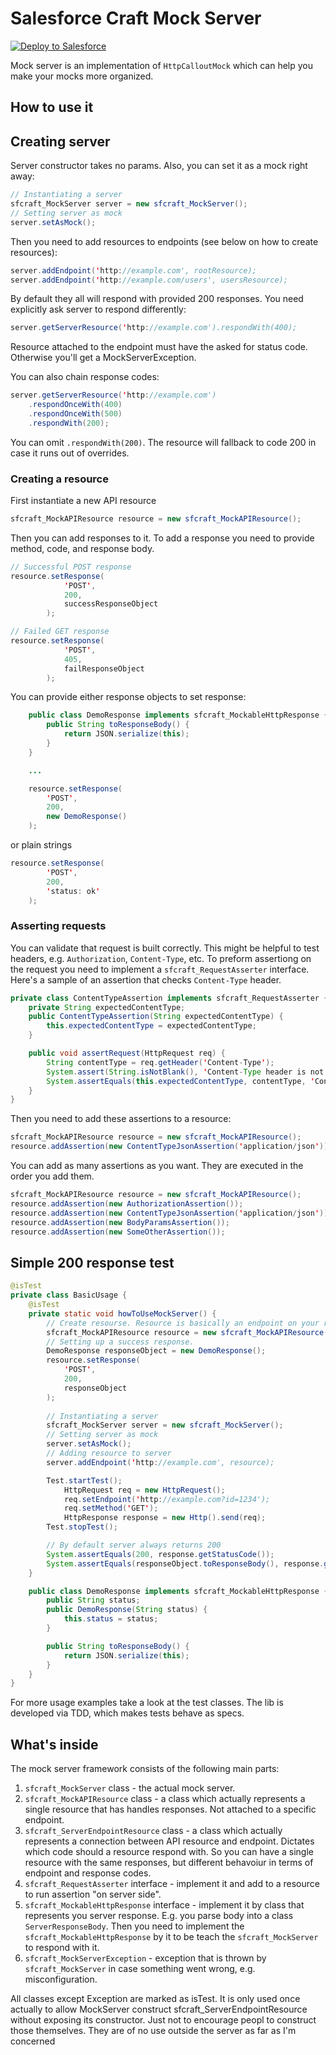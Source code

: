 # Salesforce Craft Mock Server

<a href="https://githubsfdeploy.herokuapp.com?owner=nchursin&repo=sfcraft-mock-server&ref=master">
  <img alt="Deploy to Salesforce"
       src="https://raw.githubusercontent.com/afawcett/githubsfdeploy/master/deploy.png">
</a>

Mock server is an implementation of `HttpCalloutMock` which can help you make your mocks more organized.

## How to use it

## Creating server

Server constructor takes no params. Also, you can set it as a mock right away:

```java
// Instantiating a server
sfcraft_MockServer server = new sfcraft_MockServer();
// Setting server as mock
server.setAsMock();
```

Then you need to add resources to endpoints (see below on how to create resources):
```java
server.addEndpoint('http://example.com', rootResource);
server.addEndpoint('http://example.com/users', usersResource);
```

By default they all will respond with provided 200 responses. You need explicitly ask server to respond differently:

```java
server.getServerResource('http://example.com').respondWith(400);
```

Resource attached to the endpoint must have the asked for status code. Otherwise you'll get a MockServerException.

You can also chain response codes:
```java
server.getServerResource('http://example.com')
    .respondOnceWith(400)
    .respondOnceWith(500)
    .respondWith(200);
```
You can omit `.respondWith(200)`. The resource will fallback to code 200 in case it runs out of overrides.

### Creating a resource

First instantiate a new API resource

```java
sfcraft_MockAPIResource resource = new sfcraft_MockAPIResource();
```

Then you can add responses to it. To add a response you need to provide method, code, and response body.

```java
// Successful POST response
resource.setResponse(
            'POST',
            200,
            successResponseObject
        );

// Failed GET response
resource.setResponse(
            'POST',
            405,
            failResponseObject
        );
```

You can provide either response objects to set response:
```java
    public class DemoResponse implements sfcraft_MockableHttpResponse {
        public String toResponseBody() {
            return JSON.serialize(this);
        }
    }

    ...

    resource.setResponse(
        'POST',
        200,
        new DemoResponse()
    );
```
or plain strings
```java
resource.setResponse(
        'POST',
        200,
        'status: ok'
    );
```

### Asserting requests
You can validate that request is built correctly. This might be helpful to test headers, e.g. `Authorization`, `Content-Type`, etc. To preform assertiong on the request you need to implement a `sfcraft_RequestAsserter` interface. Here's a sample of an assertion that checks `Content-Type` header.

```java
private class ContentTypeAssertion implements sfcraft_RequestAsserter {
    private String expectedContentType;
    public ContentTypeAssertion(String expectedContentType) {
        this.expectedContentType = expectedContentType;
    }

    public void assertRequest(HttpRequest req) {
        String contentType = req.getHeader('Content-Type');
        System.assert(String.isNotBlank(), 'Content-Type header is not set')
        System.assertEquals(this.expectedContentType, contentType, 'Content-Type is different from expected');
    }
}
```

Then you need to add these assertions to a resource:
```java
sfcraft_MockAPIResource resource = new sfcraft_MockAPIResource();
resource.addAssertion(new ContentTypeJsonAssertion('application/json'));
```

You can add as many assertions as you want. They are executed in the order you add them.

```java
sfcraft_MockAPIResource resource = new sfcraft_MockAPIResource();
resource.addAssertion(new AuthorizationAssertion());
resource.addAssertion(new ContentTypeJsonAssertion('application/json'));
resource.addAssertion(new BodyParamsAssertion());
resource.addAssertion(new SomeOtherAssertion());
```

## Simple 200 response test

```java
@isTest
private class BasicUsage {
    @isTest
    private static void howToUseMockServer() {
        // Create resourse. Resource is basically an endpoint on your real server
        sfcraft_MockAPIResource resource = new sfcraft_MockAPIResource();
        // Setting up a success response.
        DemoResponse responseObject = new DemoResponse();
        resource.setResponse(
            'POST',
            200,
            responseObject
        );
        
        // Instantiating a server
        sfcraft_MockServer server = new sfcraft_MockServer();
        // Setting server as mock
        server.setAsMock();
        // Adding resource to server
        server.addEndpoint('http://example.com', resource);

        Test.startTest();
            HttpRequest req = new HttpRequest();
            req.setEndpoint('http://example.com?id=1234');
            req.setMethod('GET');
            HttpResponse response = new Http().send(req);
        Test.stopTest();

        // By default server always returns 200
        System.assertEquals(200, response.getStatusCode());
        System.assertEquals(responseObject.toResponseBody(), response.getBody());
    }

    public class DemoResponse implements sfcraft_MockableHttpResponse {
        public String status;
        public DemoResponse(String status) {
            this.status = status;
        }

        public String toResponseBody() {
            return JSON.serialize(this);
        }
    }
}
```

For more usage examples take a look at the test classes. The lib is developed via TDD, which makes tests behave as specs.
## What's inside

The mock server framework consists of the following main parts:

1. `sfcraft_MockServer` class - the actual mock server.
1. `sfcraft_MockAPIResource` class - a class which actually represents a single resource that has handles responses. Not attached to a specific endpoint.
1. `sfcraft_ServerEndpointResource` class - a class which actually represents a connection between API resource and endpoint. Dictates which code should a resource respond with. So you can have a single resource with the same responses, but different behavoiur in terms of endpoint and response codes.
1. `sfcraft_RequestAsserter` interface - implement it and add to a resource to run assertion "on server side".
1. `sfcraft_MockableHttpResponse` interface - implement it by class that represents you server response. E.g. you parse body into a class `ServerResponseBody`. Then you need to implement the `sfcraft_MockableHttpResponse` by it to be teach the `sfcraft_MockServer` to respond with it.
1. `sfcraft_MockServerException` - exception that is thrown by `sfcraft_MockServer` in case something went wrong, e.g. misconfiguration.

All classes except Exception are marked as isTest. It is only used once actually to allow MockServer construct sfcraft_ServerEndpointResource without exposing its constructor. Just not to encourage peopl to construct those themselves. They are of no use outside the server as far as I'm concerned
